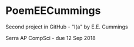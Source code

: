 # PoemEECummings
Second project in GitHub - "l(a" by E.E. Cummings

Serra AP CompSci - due 12 Sep 2018
